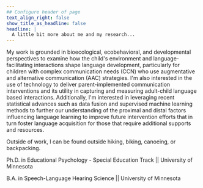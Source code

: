 ```yaml
---
## Configure header of page
text_align_right: false
show_title_as_headline: false
headline: |
  A little bit more about me and my research...
---
```


<!-- this is a subheadline -->
My work is grounded in bioecological, ecobehavioral, and developmental perspectives to examine how the child's environment and language-facilitating interactions shape language development, particularly for children with complex communication needs (CCN) who use augmentative and alternative communication (AAC) strategies. I'm also interested in the use of technology to deliver parent-implemented communication interventions and its utility in capturing and measuring adult-child language based interactions. Additionally, I'm interested in leveraging recent statistical advances such as data fusion and supervised machine learning methods to further our understanding of the proximal and distal factors influencing language learning to improve future intervention efforts that in turn foster language acquisition for those that require additional supports and resources. 

Outside of work, I can be found outside hiking, biking, canoeing, or backpacking.

<i class="fas fa-graduation-cap"></i> Ph.D. in Educational Psychology - Special Education Track || University of Minnesota 

<i class="fas fa-graduation-cap"></i> B.A. in Speech-Language Hearing Science || University of Minnesota

